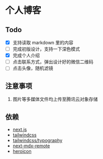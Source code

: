 # 个人博客

## Todo

+ [x] 支持读取 markdown 里的内容
+ [ ] 完成初版设计，支持一下深色模式
+ [x] 完成个人介绍
+ [ ] 点击联系方式，弹出设计好的微信二维码
+ [ ] 点击头像，随机滤镜

## 注意事项

1. 图片等多媒体文件均上传至腾讯云对象存储

## 依赖

+ [next.js](http://nextjs.com/)
+ [tailwindcss](https://github.com/tailwindlabs/tailwindcss/releases)
+ [tailwindcss/typography](https://tailwindcss.com/docs/typography-plugin)
+ [next-mdx-remote](https://github.com/hashicorp/next-mdx-remote)
+ [heroicon](https://heroicons.com/)
